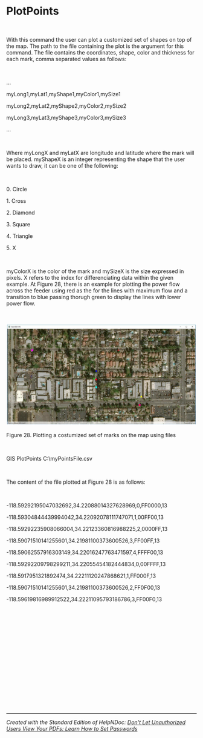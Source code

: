 # PlotPoints

&nbsp;

With this command the user can plot a customized set of shapes on top of the map. The path to the file containing the plot is the argument for this command. The file contains the coordinates, shape, color and thickness for each mark, comma separated values as follows:

&nbsp;

…

myLong1,myLat1,myShape1,myColor1,mySize1

myLong2,myLat2,myShape2,myColor2,mySize2

myLong3,myLat3,myShape3,myColor3,mySize3

…

&nbsp;

Where myLongX and myLatX are longitude and latitude where the mark will be placed. myShapeX is an integer representing the shape that the user wants to draw, it can be one of the following:

&nbsp;

&#48;. Circle

&#49;. Cross

&#50;. Diamond

&#51;. Square

&#52;. Triangle

&#53;. X

&nbsp;

myColorX is the color of the mark and mySizeX is the size expressed in pixels. X refers to the index for differenciating data within the given example. At Figure 28, there is an example for plotting the power flow across the feeder using red as the for the lines with maximum flow and a transition to blue passing thorugh green to display the lines with lower power flow.

&nbsp;

![Image](<lib/NewItem146.png>)

Figure 28. Plotting a costumized set of marks on the map using files

&nbsp;

GIS PlotPoints C:\\myPointsFile.csv

&nbsp;

The content of the file plotted at Figure 28 is as follows:

&nbsp;

\-118.59292195047032692,34.22088014327628969,0,FF0000,13

\-118.59304844439994042,34.22092078111747071,1,00FF00,13

\-118.59292235908066004,34.22123360816988225,2,0000FF,13

\-118.59071510141255601,34.21981100373600526,3,FF00FF,13

\-118.59062557916303149,34.22016247763471597,4,FFFF00,13

\-118.59292209798299211,34.22055454182444834,0,00FFFF,13

\-118.5917951321892474,34.22211120247868621,1,FF000F,13

\-118.59071510141255601,34.21981100373600526,2,FF0F00,13

\-118.59619816989912522,34.22211095793186786,3,FF00F0,13

&nbsp;

&nbsp;

&nbsp;

&nbsp;

&nbsp;

&nbsp;

&nbsp;

&nbsp;

&nbsp;


***
_Created with the Standard Edition of HelpNDoc: [Don't Let Unauthorized Users View Your PDFs: Learn How to Set Passwords](<https://www.helpndoc.com/step-by-step-guides/how-to-generate-an-encrypted-password-protected-pdf-document/>)_

